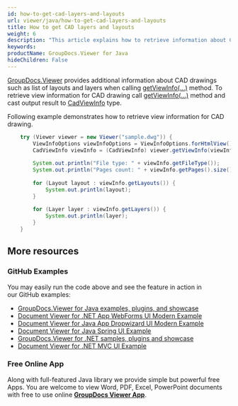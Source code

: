 ```yaml
---
id: how-to-get-cad-layers-and-layouts
url: viewer/java/how-to-get-cad-layers-and-layouts
title: How to get CAD layers and layouts
weight: 6
description: "This article explains how to retrieve information about CAD drawings with GroupDocs.Viewer within your Java applications."
keywords: 
productName: GroupDocs.Viewer for Java
hideChildren: False
---
```

[GroupDocs.Viewer](https://products.groupdocs.com/viewer) provides additional information about CAD drawings such as list of layouts and layers when calling [getViewInfo(...)](https://apireference.groupdocs.com/viewer/java/com.groupdocs.viewer/Viewer#getViewInfo(com.groupdocs.viewer.options.ViewInfoOptions)) method. To retrieve view information for CAD drawing call [getViewInfo(...)](https://apireference.groupdocs.com/viewer/java/com.groupdocs.viewer/Viewer#getViewInfo(com.groupdocs.viewer.options.ViewInfoOptions)) method and cast output result to [CadViewInfo](https://apireference.groupdocs.com/viewer/java/com.groupdocs.viewer.results/CadViewInfo) type.

Following example demonstrates how to retrieve view information for CAD drawing.

```java
    try (Viewer viewer = new Viewer("sample.dwg")) {
        ViewInfoOptions viewInfoOptions = ViewInfoOptions.forHtmlView();
        CadViewInfo viewInfo = (CadViewInfo) viewer.getViewInfo(viewInfoOptions);
    
        System.out.println("File type: " + viewInfo.getFileType());
        System.out.println("Pages count: " + viewInfo.getPages().size());
    
        for (Layout layout : viewInfo.getLayouts()) {
            System.out.println(layout);
        }
    
        for (Layer layer : viewInfo.getLayers()) {
            System.out.println(layer);
        }
    }
```

## More resources
### GitHub Examples
You may easily run the code above and see the feature in action in our GitHub examples:
*   [GroupDocs.Viewer for Java examples, plugins, and showcase](https://github.com/groupdocs-viewer/GroupDocs.Viewer-for-Java)
*   [Document Viewer for .NET App WebForms UI Modern Example](https://github.com/groupdocs-viewer/GroupDocs.Viewer-for-.NET-WebForms)    
*   [Document Viewer for Java App Dropwizard UI Modern Example](https://github.com/groupdocs-viewer/GroupDocs.Viewer-for-Java-Dropwizard)    
*   [Document Viewer for Java Spring UI Example](https://github.com/groupdocs-viewer/GroupDocs.Viewer-for-Java-Spring)
*   [GroupDocs.Viewer for .NET samples, plugins and showcase](https://github.com/groupdocs-viewer/GroupDocs.Viewer-for-.NET)
*   [Document Viewer for .NET MVC UI Example](https://github.com/groupdocs-viewer/GroupDocs.Viewer-for-Java-MVC)     

### Free Online App
Along with full-featured Java library we provide simple but powerful free Apps.
You are welcome to view Word, PDF, Excel, PowerPoint documents with free to use online **[GroupDocs Viewer App](https://products.groupdocs.app/viewer)**.